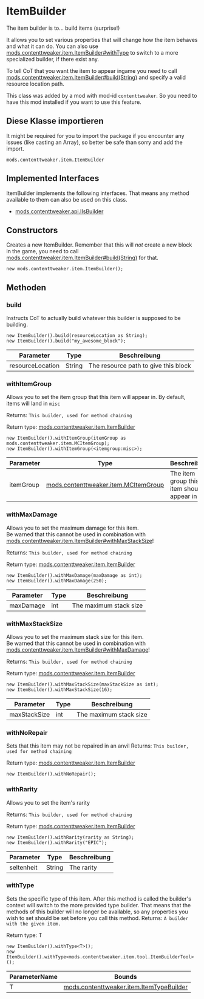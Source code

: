 # ItemBuilder

The item builder is to... build items (surprise!) <p> It allows you to set various properties that will change how the item behaves and what it can do. You can also use [mods.contenttweaker.item.ItemBuilder#withType](/mods/contenttweaker/API/item/ItemBuilder/#withtype) to switch to a more specialized builder, if there exist any. <p> To tell CoT that you want the item to appear ingame you need to call [mods.contenttweaker.item.ItemBuilder#build(String)](/mods/contenttweaker/API/item/ItemBuilder/#build) and specify a valid resource location path.

This class was added by a mod with mod-id `contenttweaker`. So you need to have this mod installed if you want to use this feature.

## Diese Klasse importieren
It might be required for you to import the package if you encounter any issues (like casting an Array), so better be safe than sorry and add the import.
```zenscript
mods.contenttweaker.item.ItemBuilder
```

## Implemented Interfaces
ItemBuilder implements the following interfaces. That means any method available to them can also be used on this class.
- [mods.contenttweaker.api.IIsBuilder](/mods/contenttweaker/API/api/IIsBuilder)

## Constructors
Creates a new ItemBuilder. Remember that this will _not_ create a new block in the game, you need to call [mods.contenttweaker.item.ItemBuilder#build(String)](/mods/contenttweaker/API/item/ItemBuilder/#build) for that.
```zenscript
new mods.contenttweaker.item.ItemBuilder();
```

## Methoden
### build

Instructs CoT to actually build whatever this builder is supposed to be building.

```zenscript
new ItemBuilder().build(resourceLocation as String);
new ItemBuilder().build("my_awesome_block");
```

| Parameter        | Type   | Beschreibung                         |
| ---------------- | ------ | ------------------------------------ |
| resourceLocation | String | The resource path to give this block |


### withItemGroup

Allows you to set the item group that this item will appear in. By default, items will land in `misc`

 Returns: `This builder, used for method chaining`

Return type: [mods.contenttweaker.item.ItemBuilder](/mods/contenttweaker/API/item/ItemBuilder)

```zenscript
new ItemBuilder().withItemGroup(itemGroup as mods.contenttweaker.item.MCItemGroup);
new ItemBuilder().withItemGroup(<itemgroup:misc>);
```

| Parameter | Type                                                                              | Beschreibung                              |
| --------- | --------------------------------------------------------------------------------- | ----------------------------------------- |
| itemGroup | [mods.contenttweaker.item.MCItemGroup](/mods/contenttweaker/API/item/MCItemGroup) | The item group this item should appear in |


### withMaxDamage

Allows you to set the maximum damage for this item.<br/> Be warned that this cannot be used in combination with [mods.contenttweaker.item.ItemBuilder#withMaxStackSize](/mods/contenttweaker/API/item/ItemBuilder/#withmaxstacksize)!

 Returns: `This builder, used for method chaining`

Return type: [mods.contenttweaker.item.ItemBuilder](/mods/contenttweaker/API/item/ItemBuilder)

```zenscript
new ItemBuilder().withMaxDamage(maxDamage as int);
new ItemBuilder().withMaxDamage(250);
```

| Parameter | Type | Beschreibung           |
| --------- | ---- | ---------------------- |
| maxDamage | int  | The maximum stack size |


### withMaxStackSize

Allows you to set the maximum stack size for this item.<br/> Be warned that this cannot be used in combination with [mods.contenttweaker.item.ItemBuilder#withMaxDamage](/mods/contenttweaker/API/item/ItemBuilder/#withmaxdamage)!

 Returns: `This builder, used for method chaining`

Return type: [mods.contenttweaker.item.ItemBuilder](/mods/contenttweaker/API/item/ItemBuilder)

```zenscript
new ItemBuilder().withMaxStackSize(maxStackSize as int);
new ItemBuilder().withMaxStackSize(16);
```

| Parameter    | Type | Beschreibung           |
| ------------ | ---- | ---------------------- |
| maxStackSize | int  | The maximum stack size |


### withNoRepair

Sets that this item may not be repaired in an anvil Returns: `This builder, used for method chaining`

Return type: [mods.contenttweaker.item.ItemBuilder](/mods/contenttweaker/API/item/ItemBuilder)

```zenscript
new ItemBuilder().withNoRepair();
```

### withRarity

Allows you to set the item's rarity

 Returns: `This builder, used for method chaining`

Return type: [mods.contenttweaker.item.ItemBuilder](/mods/contenttweaker/API/item/ItemBuilder)

```zenscript
new ItemBuilder().withRarity(rarity as String);
new ItemBuilder().withRarity("EPIC");
```

| Parameter  | Type   | Beschreibung |
| ---------- | ------ | ------------ |
| seltenheit | String | The rarity   |


### withType

Sets the specific type of this item. After this method is called the builder's context will switch to the more provided type builder. That means that the methods of this builder will no longer be available, so any properties you wish to set should be set before you call this method. Returns: `A builder with the given item.`

Return type: T

```zenscript
new ItemBuilder().withType<T>();
new ItemBuilder().withType<mods.contenttweaker.item.tool.ItemBuilderTool>();
```

| ParameterName | Bounds                                                                                    |
| ------------- | ----------------------------------------------------------------------------------------- |
| T             | [mods.contenttweaker.item.ItemTypeBuilder](/mods/contenttweaker/API/item/ItemTypeBuilder) |



